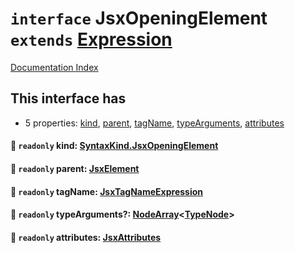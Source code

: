 # `interface` JsxOpeningElement `extends` [Expression](../interface.Expression/README.md)

[Documentation Index](../README.md)

## This interface has

- 5 properties:
[kind](#-readonly-kind-syntaxkindjsxopeningelement),
[parent](#-readonly-parent-jsxelement),
[tagName](#-readonly-tagname-jsxtagnameexpression),
[typeArguments](#-readonly-typearguments-nodearraytypenode),
[attributes](#-readonly-attributes-jsxattributes)


#### 📄 `readonly` kind: [SyntaxKind.JsxOpeningElement](../enum.SyntaxKind/README.md#jsxopeningelement--286)



#### 📄 `readonly` parent: [JsxElement](../interface.JsxElement/README.md)



#### 📄 `readonly` tagName: [JsxTagNameExpression](../type.JsxTagNameExpression/README.md)



#### 📄 `readonly` typeArguments?: [NodeArray](../interface.NodeArray/README.md)\<[TypeNode](../interface.TypeNode/README.md)>



#### 📄 `readonly` attributes: [JsxAttributes](../interface.JsxAttributes/README.md)



